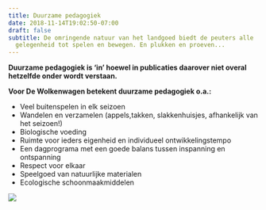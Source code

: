 ```yaml
---
title: Duurzame pedagogiek
date: 2018-11-14T19:02:50-07:00
draft: false
subtitle: De omringende natuur van het landgoed biedt de peuters alle
  gelegenheid tot spelen en bewegen. En plukken en proeven...
---
```

**Duurzame pedagogiek is ‘in’ hoewel in publicaties daarover niet overal hetzelfde onder wordt verstaan.** 

**Voor De Wolkenwagen betekent duurzame pedagogiek o.a.:**

* Veel buitenspelen in elk seizoen
* Wandelen en verzamelen (appels,takken, slakkenhuisjes, afhankelijk van het seizoen!)
* Biologische voeding
* Ruimte voor ieders eigenheid en individueel ontwikkelingstempo
* Een dagprograma met een goede balans tussen inspanning en ontspanning
* Respect voor elkaar
* Speelgoed van natuurlijke materialen 
* Ecologische schoonmaakmiddelen

![](img/9_f_appeloogst.jpg)